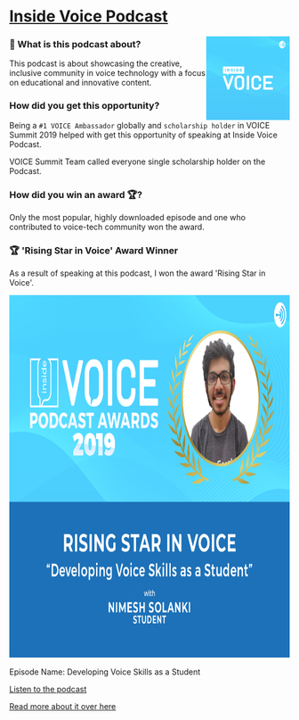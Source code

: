 # [Inside Voice Podcast](https://podcasts.apple.com/us/podcast/inside-voice/id1447407838)

[<img src="./inside-voice-logo.jpg" alt="Site Logo" height="150" title="Site Logo" align="right" />](https://podcasts.apple.com/us/podcast/inside-voice/id1447407838)

### 🤔 What is this podcast about?
This podcast is about showcasing the creative, inclusive community in voice technology with a focus on educational and innovative content.


### How did you get this opportunity?
Being a `#1 VOICE Ambassador` globally and `scholarship holder` in VOICE Summit 2019 helped 
with get this opportunity of speaking at Inside Voice Podcast.

VOICE Summit Team called everyone single scholarship holder on the Podcast. 

### How did you win an award 🏆?
Only the most popular, highly downloaded episode and one who contributed to voice-tech community won the award. 

### 🏆 'Rising Star in Voice' Award Winner
As a result of speaking at this podcast, I won the award 'Rising Star in Voice'.

<img src="./risingStar.jp2" height=650 width=650>

Episode Name: Developing Voice Skills as a Student

[Listen to the podcast](https://podcasts.apple.com/us/podcast/developing-voice-skills-as-a-student/id1447407838?i=1000447426808)

[Read more about it over here](https://www.voicesummit.ai/blog/the-winners-of-the-inside-voice-podcast-awards-are)